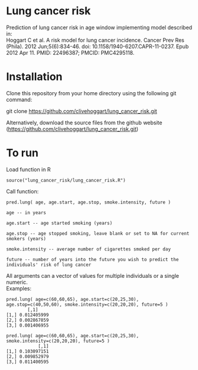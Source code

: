 # Lung cancer risk
Prediction of lung cancer risk in age window implementing model described in:\
Hoggart C et al. A risk model for lung cancer incidence. Cancer Prev Res (Phila). 2012 Jun;5(6):834-46. doi: 10.1158/1940-6207.CAPR-11-0237. Epub 2012 Apr 11. PMID: 22496387; PMCID: PMC4295118.

# Installation
Clone this repository from your home directory using the following git command:

git clone https://github.com/clivehoggart/lung_cancer_risk.git

Alternatively, download the source files from the github website
(https://github.com/clivehoggart/lung_cancer_risk.git)

# To run
Load function in R

	source("lung_cancer_risk/lung_cancer_risk.R")

Call function:

	pred.lung( age, age.start, age.stop, smoke.intensity, future )
	
	age -- in years
	
	age.start -- age started smoking (years)
	
	age.stop -- age stopped smoking, leave blank or set to NA for current smokers (years)
	
	smoke.intensity -- average number of cigarettes smoked per day
	
	future -- number of years into the future you wish to predict the individuals' risk of lung cancer
	
All arguments can a vector of values for multiple individuals or a single numeric.\
Examples:

	pred.lung( age=c(60,60,65), age.start=c(20,25,30), age.stop=c(40,50,60), smoke.intensity=c(20,20,20), future=5 )
		    [,1]
	[1,] 0.012405999
	[2,] 0.002867859
	[3,] 0.001406955
	
	pred.lung( age=c(60,60,65), age.start=c(20,25,30), smoke.intensity=c(20,20,20), future=5 )
	            [,1]
	[1,] 0.103097151
	[2,] 0.009852979
	[3,] 0.011400595

